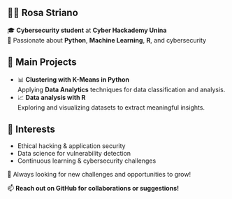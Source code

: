 ## 👩‍💻 Rosa Striano  

🎓 **Cybersecurity student** at **Cyber Hackademy Unina**  
🐍 Passionate about **Python**, **Machine Learning**, **R**, and cybersecurity  

## 🔬 Main Projects  
- 📊 **Clustering with K-Means in Python**  
  Applying **Data Analytics** techniques for data classification and analysis.  
- 📈 **Data analysis with R**  
  Exploring and visualizing datasets to extract meaningful insights.  

## 🔐 Interests  
- Ethical hacking & application security  
- Data science for vulnerability detection  
- Continuous learning & cybersecurity challenges  

🚀 Always looking for new challenges and opportunities to grow!  

📫 **Reach out on GitHub for collaborations or suggestions!**  

